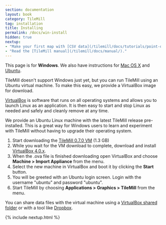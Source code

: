 ```yaml
---
section: documentation
layout: book
category: TileMill
tag: installation
title: Installing
permalink: /docs/win-install
hidden: true
nextup:
- "Make your first map with [CSV data](/tilemill/docs/tutorials/point-data/)."
- "Read the [TileMill manual](/tilemill/docs/manual/)."
---
```

This page is for **Windows**. We also have instructions for [Mac OS X](/tilemill/docs/mac-install) and [Ubuntu](/tilemill/docs/linux-install).

TileMill doesn't support Windows just yet, but you can run TileMill using an Ubuntu virtual machine. To make this easy, we provide a VirtualBox image for download.

[VirtualBox](http://www.virtualbox.org) is software that runs on all operating systems and allows you to launch Linux as an application. It is then easy to start and stop Linux as needed and safely and cleanly remove at any time.

We provide an Ubuntu Linux machine with the latest TileMill release pre-installed. This is a great way for Windows users to learn and experiment with TileMill without having to upgrade their operating system.

1. Start downloading the [TileMill 0.7.0 VM](http://tilemill-vm.s3.amazonaws.com/TileMill-0.7.0.ova) (1.3 GB)
2. While you wait for the VM download to complete, download and install [VirtualBox 4.0.x](http://www.virtualbox.org/wiki/Downloads).
3. When the .ova file is finished downloading open VirtualBox and choose **Machine > Import Appliance** from the menu.
4. Select the new machine in VirtualBox and boot it by clicking the **Start** button.
5. You will be greeted with an Ubuntu login screen. Login with the username "ubuntu" and password "ubuntu".
3. Start TileMill by choosing **Applications > Graphics > TileMill** from the menu.

You can share data files with the virtual machine using a [VirtualBox shared folder](http://blogs.oracle.com/tao/entry/virtual_box_shared_folder_between) or with a tool like [Dropbox](http://dropbox.com).

{% include nextup.html %}
